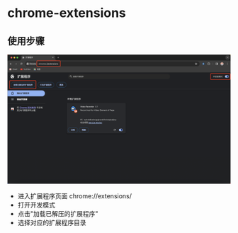 # chrome-extensions

## 使用步骤

![图片](./assets/image1.png)
- 进入扩展程序页面 chrome://extensions/
- 打开开发模式
- 点击"加载已解压的扩展程序"
- 选择对应的扩展程序目录
